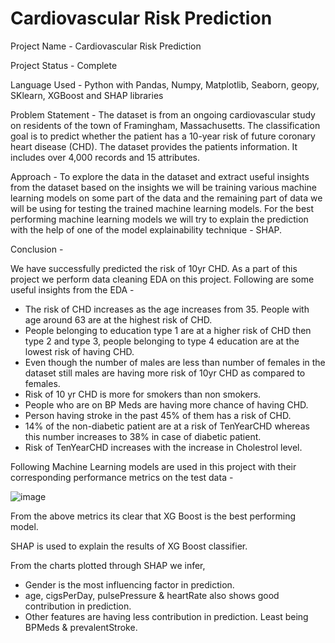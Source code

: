 # Cardiovascular Risk Prediction
Project Name - Cardiovascular Risk Prediction

Project Status - Complete

Language Used - Python with Pandas, Numpy, Matplotlib, Seaborn, geopy, SKlearn, XGBoost and SHAP libraries

Problem Statement - The dataset is from an ongoing cardiovascular study on residents of the town of Framingham, Massachusetts. The classification goal is to predict whether the patient has a 10-year risk of future coronary heart disease (CHD).
The dataset provides the patients information. It includes over 4,000 records and 15 attributes.

Approach - To explore the data in the dataset and extract useful insights from the dataset based on the insights we will be training various machine learning models on some part of the data and the remaining part of data we will be using for testing the trained machine learning models. For the best performing machine learning models we will try to explain the prediction with the help of one of the model explainability technique - SHAP.

Conclusion - 

We have successfully predicted the risk of 10yr CHD.
As a part of this project we perform data cleaning EDA on this project.
Following are some useful insights from the EDA -
* The risk of CHD increases as the age increases from 35. People with age around 63 are at the highest risk of CHD.
* People belonging to education type 1 are at a higher risk of CHD then type 2 and type 3, people belonging to type 4 education are at the lowest risk of having CHD.
* Even though the number of males are less than number of females in the dataset still males are having more risk of 10yr CHD as compared to females.
* Risk of 10 yr CHD is more for smokers than non smokers.
* People who are on BP Meds are having more chance of having CHD.
* Person having stroke in the past 45% of them has a risk of CHD.
* 14% of the non-diabetic patient are at a risk of TenYearCHD whereas this number increases to 38% in case of diabetic patient.
* Risk of TenYearCHD increases with the increase in Cholestrol level.

Following Machine Learning models are used in this project with their corresponding performance metrics on the test data -

![image](https://user-images.githubusercontent.com/112267616/210786896-97309066-5690-469b-b5f8-d40bf4e0201f.png)

From the above metrics its clear that XG Boost is the best performing model.

SHAP is used to explain the results of XG Boost classifier.

From the charts plotted through SHAP we infer,
* Gender is the most influencing factor in prediction.
* age, cigsPerDay, pulsePressure & heartRate also shows good contribution in prediction.
* Other features are having less contribution in prediction. Least being BPMeds & prevalentStroke.
